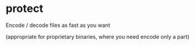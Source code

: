 # protect

Encode / decode files as fast as you want

(appropriate for proprietary binaries, where you need encode only a part)
